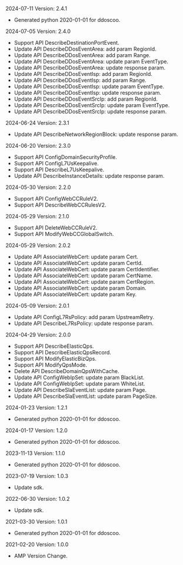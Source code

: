 2024-07-11 Version: 2.4.1
- Generated python 2020-01-01 for ddoscoo.

2024-07-05 Version: 2.4.0
- Support API DescribeDestinationPortEvent.
- Update API DescribeDDosEventArea: add param RegionId.
- Update API DescribeDDosEventArea: add param Range.
- Update API DescribeDDosEventArea: update param EventType.
- Update API DescribeDDosEventArea: update response param.
- Update API DescribeDDosEventIsp: add param RegionId.
- Update API DescribeDDosEventIsp: add param Range.
- Update API DescribeDDosEventIsp: update param EventType.
- Update API DescribeDDosEventIsp: update response param.
- Update API DescribeDDosEventSrcIp: add param RegionId.
- Update API DescribeDDosEventSrcIp: update param EventType.
- Update API DescribeDDosEventSrcIp: update response param.


2024-06-24 Version: 2.3.1
- Update API DescribeNetworkRegionBlock: update response param.


2024-06-20 Version: 2.3.0
- Support API ConfigDomainSecurityProfile.
- Support API ConfigL7UsKeepalive.
- Support API DescribeL7UsKeepalive.
- Update API DescribeInstanceDetails: update response param.


2024-05-30 Version: 2.2.0
- Support API ConfigWebCCRuleV2.
- Support API DescribeWebCCRulesV2.


2024-05-29 Version: 2.1.0
- Support API DeleteWebCCRuleV2.
- Support API ModifyWebCCGlobalSwitch.


2024-05-29 Version: 2.0.2
- Update API AssociateWebCert: update param Cert.
- Update API AssociateWebCert: update param CertId.
- Update API AssociateWebCert: update param CertIdentifier.
- Update API AssociateWebCert: update param CertName.
- Update API AssociateWebCert: update param CertRegion.
- Update API AssociateWebCert: update param Domain.
- Update API AssociateWebCert: update param Key.


2024-05-09 Version: 2.0.1
- Update API ConfigL7RsPolicy: add param UpstreamRetry.
- Update API DescribeL7RsPolicy: update response param.


2024-04-29 Version: 2.0.0
- Support API DescribeElasticQps.
- Support API DescribeElasticQpsRecord.
- Support API ModifyElasticBizQps.
- Support API ModifyQpsMode.
- Delete API DescribeDomainQpsWithCache.
- Update API ConfigWebIpSet: update param BlackList.
- Update API ConfigWebIpSet: update param WhiteList.
- Update API DescribeSlaEventList: update param Page.
- Update API DescribeSlaEventList: update param PageSize.


2024-01-23 Version: 1.2.1
- Generated python 2020-01-01 for ddoscoo.

2024-01-17 Version: 1.2.0
- Generated python 2020-01-01 for ddoscoo.

2023-11-13 Version: 1.1.0
- Generated python 2020-01-01 for ddoscoo.

2023-07-19 Version: 1.0.3
- Update sdk.

2022-06-30 Version: 1.0.2
- Update sdk.

2021-03-30 Version: 1.0.1
- Generated python 2020-01-01 for ddoscoo.

2021-02-20 Version: 1.0.0
- AMP Version Change.

